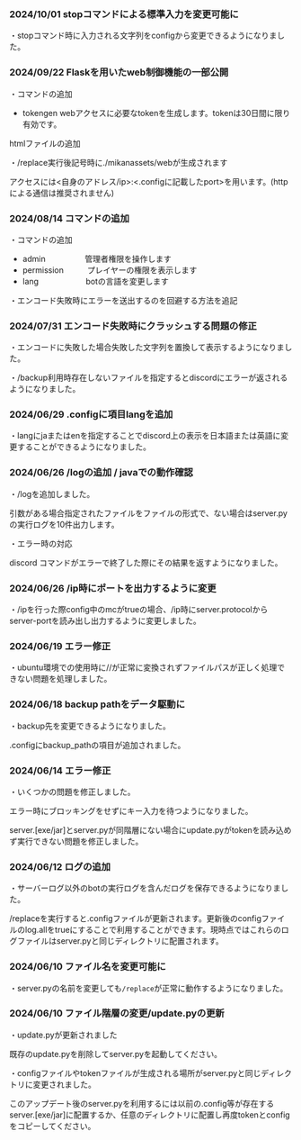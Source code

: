 ### 2024/10/01 stopコマンドによる標準入力を変更可能に

・stopコマンド時に入力される文字列をconfigから変更できるようになりました。

### 2024/09/22 Flaskを用いたweb制御機能の一部公開

・コマンドの追加

- tokengen     webアクセスに必要なtokenを生成します。tokenは30日間に限り有効です。

htmlファイルの追加

・/replace実行後記号時に./mikanassets/webが生成されます

アクセスには<自身のアドレス/ip>:<.configに記載したport>を用います。(httpによる通信は推奨されません)

### 2024/08/14 コマンドの追加

・コマンドの追加

 - admin　　　　　管理者権限を操作します
 - permission　　　プレイヤーの権限を表示します
 - lang　　　　　　botの言語を変更します

・エンコード失敗時にエラーを送出するのを回避する方法を追記

### 2024/07/31 エンコード失敗時にクラッシュする問題の修正

・エンコードに失敗した場合失敗した文字列を置換して表示するようになりました。

・/backup利用時存在しないファイルを指定するとdiscordにエラーが返されるようになりました。

### 2024/06/29 .configに項目langを追加

・langにjaまたはenを指定することでdiscord上の表示を日本語または英語に変更することができるようになりました。

### 2024/06/26 /logの追加 / javaでの動作確認

・/logを追加しました。

引数がある場合指定されたファイルをファイルの形式で、ない場合はserver.pyの実行ログを10件出力します。

・エラー時の対応

discord コマンドがエラーで終了した際にその結果を返すようになりました。

### 2024/06/26 /ip時にポートを出力するように変更

・/ipを行った際config中のmcがtrueの場合、/ip時にserver.protocolからserver-portを読み出し出力するように変更しました。

### 2024/06/19 エラー修正

・ubuntu環境での使用時に//が正常に変換されずファイルパスが正しく処理できない問題を処理しました。

### 2024/06/18 backup pathをデータ駆動に

・backup先を変更できるようになりました。

.configにbackup_pathの項目が追加されました。

### 2024/06/14 エラー修正

・いくつかの問題を修正しました。

エラー時にブロッキングをせずにキー入力を待つようになりました。

server.[exe/jar]とserver.pyが同階層にない場合にupdate.pyがtokenを読み込めず実行できない問題を修正しました。

### 2024/06/12 ログの追加

・サーバーログ以外のbotの実行ログを含んだログを保存できるようになりました。

/replaceを実行すると.configファイルが更新されます。更新後のconfigファイルのlog.allをtrueにすることで利用することができます。現時点ではこれらのログファイルはserver.pyと同じディレクトリに配置されます。

### 2024/06/10 ファイル名を変更可能に

・server.pyの名前を変更しても`/replace`が正常に動作するようになりました。

### 2024/06/10 ファイル階層の変更/update.pyの更新

・update.pyが更新されました

既存のupdate.pyを削除してserver.pyを起動してください。

・configファイルやtokenファイルが生成される場所がserver.pyと同じディレクトリに変更されました。

このアップデート後のserver.pyを利用するには以前の.config等が存在するserver.[exe/jar]に配置するか、任意のディレクトリに配置し再度tokenとconfigをコピーしてください。
